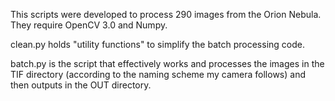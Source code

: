This scripts were developed to process 290 images from the Orion Nebula. They require OpenCV 3.0 and
Numpy.

clean.py holds "utility functions" to simplify the batch processing code.

batch.py is the script that effectively works and processes the images in the TIF directory
(according to the naming scheme my camera follows) and then outputs in the OUT directory.

